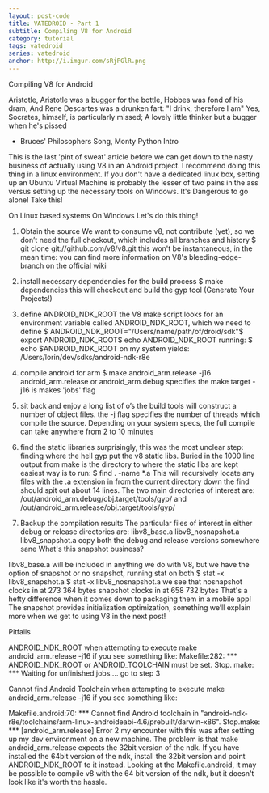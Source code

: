 ```yaml
---
layout: post-code
title: VATEDROID - Part 1
subtitle: Compiling V8 for Android
category: tutorial
tags: vatedroid
series: vatedroid
anchor: http://i.imgur.com/sRjPGlR.png
---
```


Compiling V8 for Android


Aristotle, Aristotle was a bugger for the bottle,
Hobbes was fond of his dram,
And Rene Descartes was a drunken fart: "I drink, therefore I am"
Yes, Socrates, himself, is particularly missed;
A lovely little thinker but a bugger when he's pissed
- Bruces' Philosophers Song, Monty Python
Intro

This is the last 'pint of sweat' article before we can get down to the nasty business of actually using V8 in an Android project. I recommend doing this thing in a linux environment. If you don't have a dedicated linux box, setting up an Ubuntu Virtual Machine is probably the lesser of two pains in the ass versus setting up the necessary tools on Windows.
It's Dangerous to go alone! Take this!


 On Linux based systems
 On Windows
Let's do this thing!

1. Obtain the source
We want to consume v8, not contribute (yet), so we don’t need the full checkout, which includes all branches and history
$ git clone git://github.com/v8/v8.git
this won't be instantaneous, in the mean time: you can find more information on V8's bleeding-edge-branch on the official wiki 

 2. install necessary dependencies for the build process
$ make dependencies
this will checkout and build the gyp tool (Generate Your Projects!) 
3. define ANDROID_NDK_ROOT
the V8 make script looks for an environment variable called ANDROID_NDK_ROOT, which we need to define
$ ANDROID_NDK_ROOT="/Users/name/path/of/droid/sdk"$ export ANDROID_NDK_ROOT$ echo ANDROID_NDK_ROOT
running:
$ echo $ANDROID_NDK_ROOT
on my system yields:
/Users/lorin/dev/sdks/android-ndk-r8e

4. compile android for arm
$ make android_arm.release -j16
android_arm.release or android_arm.debug specifies the make target 
 -j16 is makes 'jobs' flag
5. sit back and enjoy a long list of o’s
the build tools will construct a number of object files. the -j flag specifies the number of threads which compile the source. Depending on your system specs, the full compile can take anywhere from 2 to 10 minutes
6. find the static libraries
surprisingly, this was the most unclear step: finding where the hell gyp put the v8 static libs. Buried in the 1000 line output from make is the directory to where the static libs are kept
easiest way is to run: $ find . -name *.a 
This will recursively locate any files with the .a extension in from the current directory down
the find should spit out about 14 lines. The two main directories of interest are:
/out/android_arm.debug/obj.target/tools/gyp/
and
/out/android_arm.release/obj.target/tools/gyp/
7. Backup the compilation results 
The particular files of interest in either debug or release directories are:
libv8_base.a    libv8_nosnapshot.a    libv8_snapshot.a
copy both the debug and release versions somewhere sane 
What's this snapshot business? 

libv8_base.a will be included in anything we do with V8, but we have the option of snapshot or no snapshot, running stat on both
$ stat -x libv8_snapshot.a     $ stat -x libv8_nosnapshot.a
we see that nosnapshot clocks in at 273 364 bytes
snapshot clocks in at 658 732 bytes
That's a hefty difference when it comes down to packaging them in a mobile app!
The snapshot provides initialization optimization, something we’ll explain more when we get to using V8 in the next post!

Pitfalls

ANDROID_NDK_ROOT
when attempting to execute make android_arm.release -j16 if you see something like:
Makefile:282: *** ANDROID_NDK_ROOT or ANDROID_TOOLCHAIN must be set. Stop.
make: *** Waiting for unfinished jobs....
go to step 3

 Cannot find Android Toolchain
when attempting to execute  make android_arm.release -j16 if you see something like:

Makefile.android:70: *** Cannot find Android toolchain in "android-ndk-r8e/toolchains/arm-linux-androideabi-4.6/prebuilt/darwin-x86".  Stop.make: *** [android_arm.release] Error 2
my encounter with this was after setting up my dev environment on a new machine. 
The problem is that make android_arm.release expects the 32bit version of the ndk. If you have installed the 64bit version of the ndk, install the 32bit version and point ANDROID_NDK_ROOT to it instead. Looking at the Makefile.android, it may be possible to compile v8 with the 64 bit version of the ndk, but it doesn't look like it's worth the hassle.

